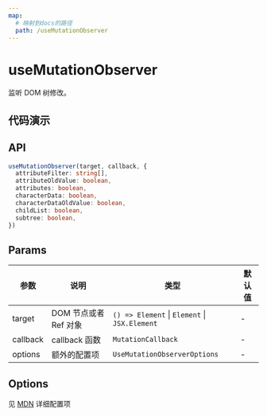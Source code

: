 ```yaml
---
map:
  # 映射到docs的路径
  path: /useMutationObserver
---
```


# useMutationObserver

监听 DOM 树修改。

## 代码演示

<demo src="./demo/demo.vue"
  language="vue"
  title="基本用法"
  desc="使用 ref 设置需要监听的元素。"> </demo>

## API

```typescript
useMutationObserver(target, callback, {
  attributeFilter: string[],
  attributeOldValue: boolean,
  attributes: boolean,
  characterData: boolean,
  characterDataOldValue: boolean,
  childList: boolean,
  subtree: boolean,
})
```

## Params

| 参数     | 说明                  | 类型                                          | 默认值 |
| -------- | --------------------- | --------------------------------------------- | ------ |
| target   | DOM 节点或者 Ref 对象 | `() => Element` \| `Element` \| `JSX.Element` | -      |
| callback | callback 函数         | `MutationCallback`                            | -      |
| options  | 额外的配置项          | `UseMutationObserverOptions`                  | -      |

## Options

见 [MDN](https://developer.mozilla.org/zh-CN/docs/Web/API/MutationObserver/MutationObserver) 详细配置项
